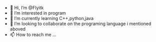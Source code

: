- 👋 Hi, I’m @Flyitk
- 👀 I’m interested in program
- 🌱 I’m currently learning C++,python,java
- 💞️ I’m looking to collaborate on the programing language i mentioned aboved
- 📫 How to reach me ...

<!---
Flyitk/Flyitk is a ✨ special ✨ repository because its `README.md` (this file) appears on your GitHub profile.
You can click the Preview link to take a look at your changes.
--->

